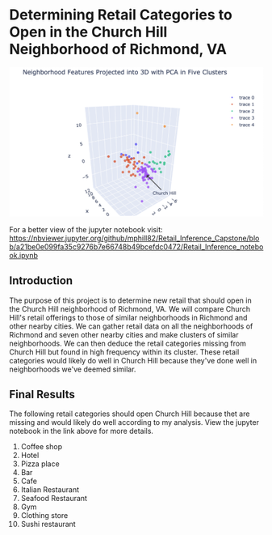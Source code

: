 # Determining Retail Categories to Open in the Church Hill Neighborhood of Richmond, VA

<img src="More/cluster_plot.png" alt="Cluster plot">

For a better view of the jupyter notebook visit: https://nbviewer.jupyter.org/github/mphill82/Retail_Inference_Capstone/blob/a21be0e099fa35c9276b7e66748b49bcefdc0472/Retail_Inference_notebook.ipynb

## Introduction
The purpose of this project is to determine new retail that should open in the Church Hill neighborhood of Richmond, VA. We will compare Church Hill's retail offerings to those of similar neighborhoods in Richmond and other nearby cities. We can gather retail data on all the neighborhoods of Richmond and seven other nearby cities and make clusters of similar neighborhoods. We can then deduce the retail categories missing from Church Hill but found in high frequency within its cluster. These retail categories would likely do well in Church Hill because they've done well in neighborhoods we've deemed similar.
## Final Results
The following retail categories should open Church Hill because thet are missing and would likely do well according to my analysis.  View the jupyter notebook in the link above for more details.
1. Coffee shop
2. Hotel
3. Pizza place
4. Bar
5. Cafe
6. Italian Restaurant
7. Seafood Restaurant
8. Gym
9. Clothing store
10. Sushi restaurant
